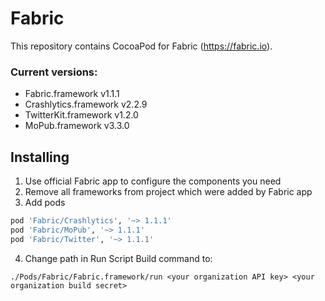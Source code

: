 Fabric
======
This repository contains CocoaPod for Fabric (https://fabric.io).

### Current versions:
* Fabric.framework v1.1.1
* Crashlytics.framework v2.2.9
* TwitterKit.framework v1.2.0
* MoPub.framework v3.3.0

## Installing
1. Use official Fabric app to configure the components you need
2. Remove all frameworks from project which were added by Fabric app
3. Add pods

  ```ruby
pod 'Fabric/Crashlytics', '~> 1.1.1'
pod 'Fabric/MoPub', '~> 1.1.1'
pod 'Fabric/Twitter', '~> 1.1.1'
```

4. Change path in Run Script Build command to:

  `./Pods/Fabric/Fabric.framework/run <your organization API key> <your organization build secret>`
